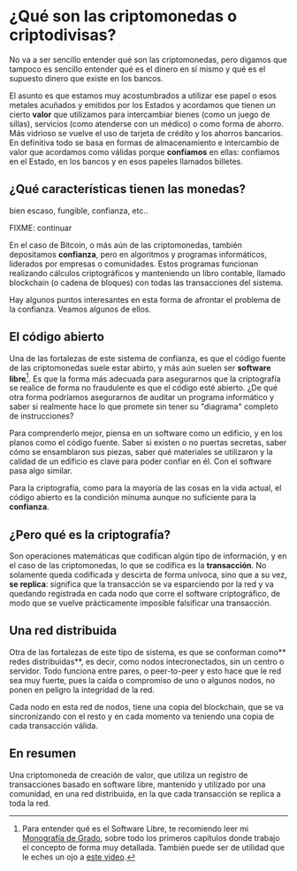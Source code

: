 # ¿Qué son las criptomonedas o criptodivisas?

No va a ser sencillo entender qué son las criptomonedas, pero digamos que tampoco es sencillo entender qué es el dinero en sí mismo y qué es el supuesto dinero que existe en los bancos.

El asunto es que estamos muy acostumbrados a utilizar ese papel o esos metales acuñados y emitidos por los Estados y acordamos que tienen un cierto **valor** que utilizamos para intercambiar bienes \(como un juego de sillas\), servicios \(como atenderse con un médico\) o como forma de ahorro. Más vidrioso se vuelve el uso de tarjeta de crédito y los ahorros bancarios. En definitiva todo se basa en formas de almacenamiento e intercambio de valor que acordamos como válidas porque **confiamos** en ellas: confiamos en el Estado, en los bancos y en esos papeles llamados billetes.

## ¿Qué características tienen las monedas?

bien escaso, fungible, confianza, etc..

FIXME: continuar

En el caso de Bitcoin, o más aún de las criptomonedas, también depositamos **confianza**, pero en algoritmos y programas informáticos, liderados por empresas o comunidades. Estos programas funcionan realizando cálculos criptográficos y manteniendo un libro contable, llamado blockchain \(o cadena de bloques\) con todas las transacciones del sistema.

Hay algunos puntos interesantes en esta forma de afrontar el problema de la confianza. Veamos algunos de ellos.

## El código abierto

Una de las fortalezas de este sistema de confianza, es que el código fuente de las criptomonedas suele estar abirto, y  más aún suelen ser **software libre**[^1]. Es que la forma más adecuada para asegurarnos que la criptografía se realice de forma no fraudulente es que el código esté abierto. ¿De qué otra forma podríamos asegurarnos de auditar un programa informático y saber si realmente hace lo que promete sin tener su "diagrama" completo de instrucciones?

Para comprenderlo mejor, piensa en un software como un edificio, y en los planos como el código fuente. Saber si existen o no puertas secretas, saber cómo se ensamblaron sus piezas, saber qué materiales se utilizaron y la calidad de un edificio es clave para poder confiar en él. Con el software pasa algo similar.

Para la criptografía, como para la mayoría de las cosas en la vida actual, el código abierto es la condición mínuma aunque no suficiente para la **confianza**.

## ¿Pero qué es la criptografía?

Son operaciones matemáticas que codifican algún tipo de información, y en el caso de las criptomonedas, lo que se codifica es la **transacción**. No solamente queda codificada y descirta de forma unívoca, sino que a su vez, **se replica**: significa que la transacción se va esparciendo por la red y va quedando registrada en cada nodo que corre el software criptográfico, de modo que se vuelve prácticamente imposible falsificar una transacción.

## Una red distribuida

Otra de las fortalezas de este tipo de sistema, es que se conforman como** redes distribuidas**, es decir, como nodos intecronectados, sin un centro o servidor. Todo funciona entre pares, o peer-to-peer y esto hace que le red sea muy fuerte, pues la caída o compromiso de uno o algunos nodos, no ponen en peligro la integridad de la red.

Cada nodo en esta red de nodos, tiene una copia del blockchain, que se va sincronizando con el resto y en cada momento va teniendo una copia de cada transacción válida.

## En resumen

Una criptomoneda de creación de valor, que utiliza un registro de transacciones basado en software libre, mantenido y utilizado por una comunidad, en una red distribuida, en la que cada transacción se replica a toda la red.

[^1]: Para entender qué es el Software Libre, te recomiendo leer mi [Monografía de Grado](http://wiki.lupa18.org/lib/exe/fetch.php?media=tesis:monografia-grado-2011.pdf), sobre todo los primeros capítulos donde trabajo el concepto de forma muy detallada. También puede ser de utilidad que le eches un ojo a [este video](http://tv.uvigo.es/es/video/mm/15835.html). 

